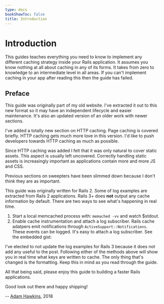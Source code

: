 ```yaml
---
type: docs
bookShowToc: false
title: Introduction
---
```


# Introduction

This guides teaches everything you need to know to implement
any different caching strategy inside your Rails application. It assumes
you know nothing at all about caching in any of its forms. It takes from
zero to knowledge to an intermediate level in all areas. If you can't
implement caching in your app after reading this then the guide has
failed.

## Preface

This guide was originally part of my old website. I've extracted it
out to this new format so it may have an independent lifecycle and
easier maintenance. It's also an updated version of an older work with
newer sections.

I've added a totally new section on HTTP caching. Page caching is
covered briefly. HTTP caching gets much more love in this
version. I'd like to push developers towards HTTP caching as much as
possible.

Since HTTP caching was added I felt that it was only natural to cover
static assets. This aspect is usually left uncovered. Correctly handling
static assets is increasingly important as applications contain more and
more JS and CSS.

Previous sections on sweepters have been slimmed down because I don't
think they are as important.

This guide was originally written for Rails 2. Some of log examples are
extracted from Rails 2 applications. Rails 3+ does **not** output any cache
information by default. There are two ways to see what's happening in
real time.

1. Start a local memcached process with: `memached -vv` and watch
   $stdout.
2. Enable cache instrumentation and attach a log subscriber. Rails cache
   adatpers emit notifications through `ActiveSupport::Notifications`.
   These events can be logged. It's easy to attach a log subscriber. See
   the embedded gist:

<script src="https://gist.github.com/3086218.js"> </script>

I've elected to not update the log examples for Rails 3 because it does
not add any useful to the post. Following either of the methods above
will show you in real time what keys are written to cache. The only
thing that's changed is the formatting. Keep this in mind as you read
through the guide.

All that being said, please enjoy this guide to building a faster
Rails applications.

Good look out there and happy shipping!

-- [Adam Hawkins](https://slashdeploy.com), 2018
